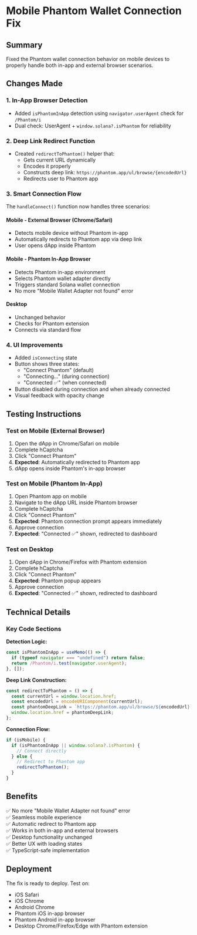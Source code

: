 # Mobile Phantom Wallet Connection Fix

## Summary
Fixed the Phantom wallet connection behavior on mobile devices to properly handle both in-app and external browser scenarios.

## Changes Made

### 1. **In-App Browser Detection**
- Added `isPhantomInApp` detection using `navigator.userAgent` check for `/Phantom/i`
- Dual check: UserAgent + `window.solana?.isPhantom` for reliability

### 2. **Deep Link Redirect Function**
- Created `redirectToPhantom()` helper that:
  - Gets current URL dynamically
  - Encodes it properly
  - Constructs deep link: `https://phantom.app/ul/browse/{encodedUrl}`
  - Redirects user to Phantom app

### 3. **Smart Connection Flow**
The `handleConnect()` function now handles three scenarios:

#### **Mobile - External Browser (Chrome/Safari)**
- Detects mobile device without Phantom in-app
- Automatically redirects to Phantom app via deep link
- User opens dApp inside Phantom

#### **Mobile - Phantom In-App Browser**
- Detects Phantom in-app environment
- Selects Phantom wallet adapter directly
- Triggers standard Solana wallet connection
- No more "Mobile Wallet Adapter not found" error

#### **Desktop**
- Unchanged behavior
- Checks for Phantom extension
- Connects via standard flow

### 4. **UI Improvements**
- Added `isConnecting` state
- Button shows three states:
  - "Connect Phantom" (default)
  - "Connecting..." (during connection)
  - "Connected ✅" (when connected)
- Button disabled during connection and when already connected
- Visual feedback with opacity change

## Testing Instructions

### Test on Mobile (External Browser)
1. Open the dApp in Chrome/Safari on mobile
2. Complete hCaptcha
3. Click "Connect Phantom"
4. **Expected**: Automatically redirected to Phantom app
5. dApp opens inside Phantom's in-app browser

### Test on Mobile (Phantom In-App)
1. Open Phantom app on mobile
2. Navigate to the dApp URL inside Phantom browser
3. Complete hCaptcha
4. Click "Connect Phantom"
5. **Expected**: Phantom connection prompt appears immediately
6. Approve connection
7. **Expected**: "Connected ✅" shown, redirected to dashboard

### Test on Desktop
1. Open dApp in Chrome/Firefox with Phantom extension
2. Complete hCaptcha
3. Click "Connect Phantom"
4. **Expected**: Phantom popup appears
5. Approve connection
6. **Expected**: "Connected ✅" shown, redirected to dashboard

## Technical Details

### Key Code Sections

**Detection Logic:**
```typescript
const isPhantomInApp = useMemo(() => {
  if (typeof navigator === "undefined") return false;
  return /Phantom/i.test(navigator.userAgent);
}, []);
```

**Deep Link Construction:**
```typescript
const redirectToPhantom = () => {
  const currentUrl = window.location.href;
  const encodedUrl = encodeURIComponent(currentUrl);
  const phantomDeepLink = `https://phantom.app/ul/browse/${encodedUrl}`;
  window.location.href = phantomDeepLink;
};
```

**Connection Flow:**
```typescript
if (isMobile) {
  if (isPhantomInApp || window.solana?.isPhantom) {
    // Connect directly
  } else {
    // Redirect to Phantom app
    redirectToPhantom();
  }
}
```

## Benefits
✅ No more "Mobile Wallet Adapter not found" error  
✅ Seamless mobile experience  
✅ Automatic redirect to Phantom app  
✅ Works in both in-app and external browsers  
✅ Desktop functionality unchanged  
✅ Better UX with loading states  
✅ TypeScript-safe implementation  

## Deployment
The fix is ready to deploy. Test on:
- iOS Safari
- iOS Chrome
- Android Chrome
- Phantom iOS in-app browser
- Phantom Android in-app browser
- Desktop Chrome/Firefox/Edge with Phantom extension
